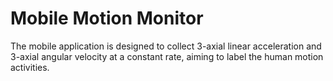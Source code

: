 # Mobile Motion Monitor

The mobile application is designed to collect 3-axial linear acceleration and 3-axial angular velocity at a constant rate, aiming to label the human motion activities.
